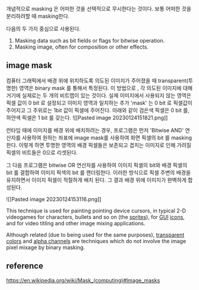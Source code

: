 개념적으로 masking 은 어떠한 것을 선택적으로 무시한다는 것이다. 보통 어떠한 것을 분리하려할 때 masking한다.

다음의 두 가지 중심으로 사용된다.

1. Masking data such as bit fields or flags for bitwise operation.
2. Masking image, often for composition or other effects.

## image mask

컴퓨터 그래픽에서 배경 위에 위치하도록 의도된 이미지가 주어졌을 때 transparent(투명한) 영역은 binary mask 를 통해서 특정된다. 이 방법으로 , 각 의도된 이미지에 대해 거기에 실제로는 두 개의 비트맵이 있는 것이다. 실제 이미지에서 사용되지 않는 영역은 픽셀 값이 0 bit 로 설정되고 이미지 영역과 일치하는 추가 'mask' 는  0 bit 로 픽셀값이 주어지고 그 주위로는 1bit 값이 픽셀에 주어진다.  아래와 같이 검은색 픽샐은 0 bit 를, 하얀색 픽셀은 1 bit 를 갖는다. 
![[Pasted image 20230124151821.png]]

런타임 때에 이미지를 배경 위에 배치하려는 경우, 프로그램은 먼저 'Bitwise AND' 연산자를 사용하여 원하는 좌표에 image mask를 사용하여 화면 픽셀의 bit 를 masking 한다. 이렇게 하면 투명한 영역의 배경 픽셀들은 보존되고 겹치는 이미지로 인해 가려질 픽셀의 비트들은 0으로 리셋된다. 

그 다음 프로그램은 bitwise OR 연산자를 사용하여 이미지 픽셀의 bit와 배경 픽셀의 bit 를 결합하여 이미지 픽섹의 bit 를 랜더링한다. 이러한 방식으로 픽셀 주변의 배경을 유지하면서 이미지 픽셀이 적절하게 배치 된다. 그 결과 배경 위에 이미지가 완벽하게 합성된다. 

![[Pasted image 20230124153116.png]]

This technique is used for painting pointing device cursors, in typical 2-D videogames for characters, bullets and so on (the [sprites](https://en.wikipedia.org/wiki/Sprite_(computer_graphics) "Sprite (computer graphics)")), for [GUI](https://en.wikipedia.org/wiki/GUI "GUI") [icons](https://en.wikipedia.org/wiki/Icon_(computing) "Icon (computing)"), and for video titling and other image mixing applications.

Although related (due to being used for the same purposes), [transparent colors](https://en.wikipedia.org/wiki/Palette_(computing)#Transparent_color_in_palettes "Palette (computing)") and [alpha channels](https://en.wikipedia.org/wiki/Alpha_channel "Alpha channel") are techniques which do not involve the image pixel mixage by binary masking.
## reference

https://en.wikipedia.org/wiki/Mask_(computing)#Image_masks



